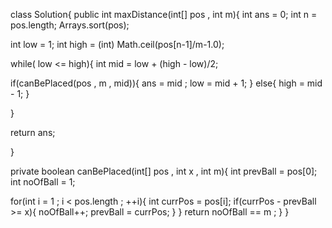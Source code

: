 class Solution{
public int maxDistance(int[] pos , int m){
int ans = 0;
int n = pos.length;
Arrays.sort(pos);

int low = 1;
int high = (int) Math.ceil(pos[n-1]/m-1.0);

while( low <= high){
int mid = low + (high - low)/2;

if(canBePlaced(pos , m , mid)){
ans = mid ;
low = mid + 1;
}
else{
high = mid - 1;
}

}

return ans;

}

private boolean canBePlaced(int[] pos , int x , int m){
int prevBall = pos[0];
int noOfBall = 1;

for(int i = 1 ; i < pos.length ; ++i){
int currPos = pos[i];
if(currPos - prevBall >= x){
noOfBall++;
prevBall = currPos;
}
}
return noOfBall == m ;
}
}


